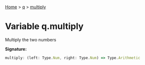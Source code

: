 [Home](../../../index.md) &gt; [q](../../q.md) &gt; [multiply](./multiply.md)

# Variable q.multiply

Multiply the two numbers

<b>Signature:</b>

```typescript
multiply: (left: Type.Num, right: Type.Num) => Type.Arithmetic
```
